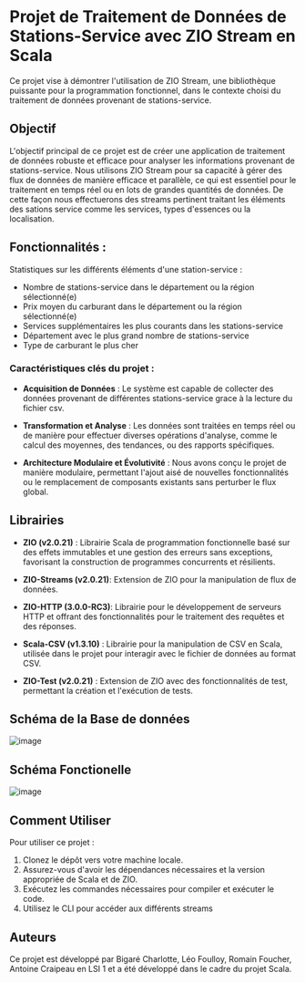 # Projet de Traitement de Données de Stations-Service avec ZIO Stream en Scala

Ce projet vise à démontrer l'utilisation de ZIO Stream, une bibliothèque puissante pour la programmation fonctionnel, dans le contexte choisi du traitement de données provenant de stations-service.

## Objectif

L'objectif principal de ce projet est de créer une application de traitement de données robuste et efficace pour analyser les informations provenant de stations-service. Nous utilisons ZIO Stream pour sa capacité à gérer des flux de données de manière efficace et parallèle, ce qui est essentiel pour le traitement en temps réel ou en lots de grandes quantités de données.
De cette façon nous effectuerons des streams pertinent traitant les éléments des sations service comme les services, types d'essences ou la localisation.

## Fonctionnalités :

Statistiques sur les différents éléments d'une station-service :

- Nombre de stations-service dans le département ou la région sélectionné(e)
- Prix moyen du carburant dans le département ou la région sélectionné(e)
- Services supplémentaires les plus courants dans les stations-service
- Département avec le plus grand nombre de stations-service
- Type de carburant le plus cher

### Caractéristiques clés du projet :

- **Acquisition de Données** : Le système est capable de collecter des données provenant de différentes stations-service grace à la lecture du fichier csv.

- **Transformation et Analyse** : Les données sont traitées en temps réel ou de manière pour effectuer diverses opérations d'analyse, comme le calcul des moyennes, des tendances, ou des rapports spécifiques.

- **Architecture Modulaire et Évolutivité** : Nous avons conçu le projet de manière modulaire, permettant l'ajout aisé de nouvelles fonctionnalités ou le remplacement de composants existants sans perturber le flux global.

## Librairies

- **ZIO (v2.0.21)** : Librairie Scala de programmation fonctionnelle basé sur des effets immutables et une gestion des erreurs sans exceptions, favorisant la construction de programmes concurrents et résilients. 

- **ZIO-Streams (v2.0.21)**: Extension de ZIO pour la manipulation de flux de données.

- **ZIO-HTTP (3.0.0-RC3)**: Librairie pour le développement de serveurs HTTP et offrant des fonctionnalités pour le traitement des requêtes et des réponses.

- **Scala-CSV (v1.3.10)** : Librairie pour la manipulation de CSV en Scala, utilisée dans le projet pour interagir avec le fichier de données au format CSV.

- **ZIO-Test (v2.0.21)** : Extension de ZIO avec des fonctionnalités de test, permettant la création et l'exécution de tests.


## Schéma de la Base de données 

![image](https://github.com/AntoineCraipeau/Scala-Zio-Project/assets/81164857/69a46063-36ff-4fd7-8682-541ca967a74b)


## Schéma Fonctionelle 

![image](https://github.com/AntoineCraipeau/Scala-Zio-Project/assets/78279804/6391b615-ad77-417a-8252-edc0c870cacf)


## Comment Utiliser

Pour utiliser ce projet :

1. Clonez le dépôt vers votre machine locale.
2. Assurez-vous d'avoir les dépendances nécessaires et la version appropriée de Scala et de ZIO.
3. Exécutez les commandes nécessaires pour compiler et exécuter le code.
4. Utilisez le CLI pour accéder aux différents streams


## Auteurs

Ce projet est développé par Bigaré Charlotte, Léo Foulloy, Romain Foucher, Antoine Craipeau en LSI 1 et a été développé dans le cadre du projet Scala.

